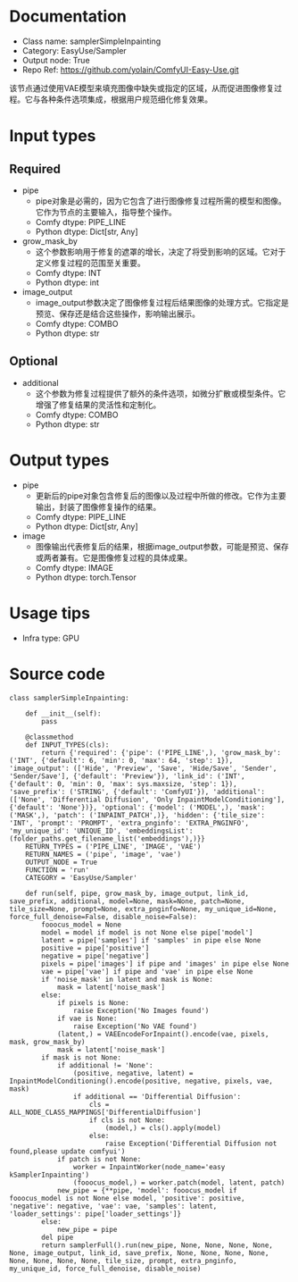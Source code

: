 # Documentation
- Class name: samplerSimpleInpainting
- Category: EasyUse/Sampler
- Output node: True
- Repo Ref: https://github.com/yolain/ComfyUI-Easy-Use.git

该节点通过使用VAE模型来填充图像中缺失或指定的区域，从而促进图像修复过程。它与各种条件选项集成，根据用户规范细化修复效果。

# Input types
## Required
- pipe
    - pipe对象是必需的，因为它包含了进行图像修复过程所需的模型和图像。它作为节点的主要输入，指导整个操作。
    - Comfy dtype: PIPE_LINE
    - Python dtype: Dict[str, Any]
- grow_mask_by
    - 这个参数影响用于修复的遮罩的增长，决定了将受到影响的区域。它对于定义修复过程的范围至关重要。
    - Comfy dtype: INT
    - Python dtype: int
- image_output
    - image_output参数决定了图像修复过程后结果图像的处理方式。它指定是预览、保存还是结合这些操作，影响输出展示。
    - Comfy dtype: COMBO
    - Python dtype: str
## Optional
- additional
    - 这个参数为修复过程提供了额外的条件选项，如微分扩散或模型条件。它增强了修复结果的灵活性和定制化。
    - Comfy dtype: COMBO
    - Python dtype: str

# Output types
- pipe
    - 更新后的pipe对象包含修复后的图像以及过程中所做的修改。它作为主要输出，封装了图像修复操作的结果。
    - Comfy dtype: PIPE_LINE
    - Python dtype: Dict[str, Any]
- image
    - 图像输出代表修复后的结果，根据image_output参数，可能是预览、保存或两者兼有。它是图像修复过程的具体成果。
    - Comfy dtype: IMAGE
    - Python dtype: torch.Tensor

# Usage tips
- Infra type: GPU

# Source code
```
class samplerSimpleInpainting:

    def __init__(self):
        pass

    @classmethod
    def INPUT_TYPES(cls):
        return {'required': {'pipe': ('PIPE_LINE',), 'grow_mask_by': ('INT', {'default': 6, 'min': 0, 'max': 64, 'step': 1}), 'image_output': (['Hide', 'Preview', 'Save', 'Hide/Save', 'Sender', 'Sender/Save'], {'default': 'Preview'}), 'link_id': ('INT', {'default': 0, 'min': 0, 'max': sys.maxsize, 'step': 1}), 'save_prefix': ('STRING', {'default': 'ComfyUI'}), 'additional': (['None', 'Differential Diffusion', 'Only InpaintModelConditioning'], {'default': 'None'})}, 'optional': {'model': ('MODEL',), 'mask': ('MASK',), 'patch': ('INPAINT_PATCH',)}, 'hidden': {'tile_size': 'INT', 'prompt': 'PROMPT', 'extra_pnginfo': 'EXTRA_PNGINFO', 'my_unique_id': 'UNIQUE_ID', 'embeddingsList': (folder_paths.get_filename_list('embeddings'),)}}
    RETURN_TYPES = ('PIPE_LINE', 'IMAGE', 'VAE')
    RETURN_NAMES = ('pipe', 'image', 'vae')
    OUTPUT_NODE = True
    FUNCTION = 'run'
    CATEGORY = 'EasyUse/Sampler'

    def run(self, pipe, grow_mask_by, image_output, link_id, save_prefix, additional, model=None, mask=None, patch=None, tile_size=None, prompt=None, extra_pnginfo=None, my_unique_id=None, force_full_denoise=False, disable_noise=False):
        fooocus_model = None
        model = model if model is not None else pipe['model']
        latent = pipe['samples'] if 'samples' in pipe else None
        positive = pipe['positive']
        negative = pipe['negative']
        pixels = pipe['images'] if pipe and 'images' in pipe else None
        vae = pipe['vae'] if pipe and 'vae' in pipe else None
        if 'noise_mask' in latent and mask is None:
            mask = latent['noise_mask']
        else:
            if pixels is None:
                raise Exception('No Images found')
            if vae is None:
                raise Exception('No VAE found')
            (latent,) = VAEEncodeForInpaint().encode(vae, pixels, mask, grow_mask_by)
            mask = latent['noise_mask']
        if mask is not None:
            if additional != 'None':
                (positive, negative, latent) = InpaintModelConditioning().encode(positive, negative, pixels, vae, mask)
                if additional == 'Differential Diffusion':
                    cls = ALL_NODE_CLASS_MAPPINGS['DifferentialDiffusion']
                    if cls is not None:
                        (model,) = cls().apply(model)
                    else:
                        raise Exception('Differential Diffusion not found,please update comfyui')
            if patch is not None:
                worker = InpaintWorker(node_name='easy kSamplerInpainting')
                (fooocus_model,) = worker.patch(model, latent, patch)
            new_pipe = {**pipe, 'model': fooocus_model if fooocus_model is not None else model, 'positive': positive, 'negative': negative, 'vae': vae, 'samples': latent, 'loader_settings': pipe['loader_settings']}
        else:
            new_pipe = pipe
        del pipe
        return samplerFull().run(new_pipe, None, None, None, None, None, image_output, link_id, save_prefix, None, None, None, None, None, None, None, None, tile_size, prompt, extra_pnginfo, my_unique_id, force_full_denoise, disable_noise)
```